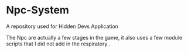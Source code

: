 # Npc-System
A repository used for Hidden Devs Application

The Npc are actually a few stages in the game, it also uses a few module scripts that I did not add in the respiratory .
